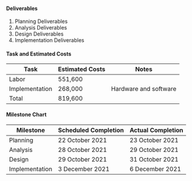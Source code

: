 #### Deliverables

1) Planning Deliverables
2) Analysis Deliverables
3) Design Deliverables
4) Implementation Deliverables

#### Task and Estimated Costs
Task  | Estimated Costs | Notes
------------- | ------------- | -----------------
 Labor | 551,600 | 
 Implementation | 268,000 | Hardware and software
Total | 819,600 | 

#### Milestone Chart
Milestone  | Scheduled Completion | Actual Completion
------------- | ------------- | -----------------
Planning  | 22 October 2021 | 23 October 2021
Analysis  | 28 October 2021 | 29 October 2021
Design  | 29 October 2021 | 31 October 2021
Implementation | 3 December 2021 | 6 December 2021
